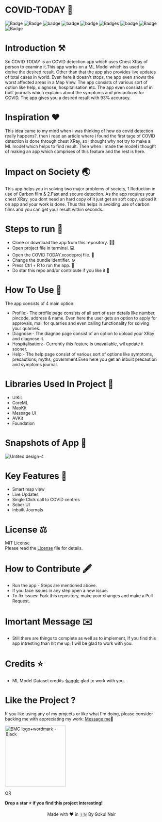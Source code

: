 # COVID-TODAY 🦠

![Badge](https://img.shields.io/badge/License-MIT-yellow) 
![Badge](https://img.shields.io/badge/Xcode-12.01-green)
![badge](https://img.shields.io/badge/Swift-5.0-red)
![badge](https://img.shields.io/badge/iOS-14-blue)
![badge](https://img.shields.io/badge/Platfrom-iOS-orange)
![Badges](https://img.shields.io/badge/COVID-Detection-yellowgreen)
![badge](https://img.shields.io/badge/COVID-LiveUpdates-red)
![Badge](https://img.shields.io/badge/COVID-Today-yellowGreen)
![Badge](https://img.shields.io/badge/COVID-Precautions-yellow) 

# Introduction ⚒  
So COVID TODAY is an COVID detection app which uses Chest XRay of person to examine it.This app works on a ML Model which iss used to derive the desired result. Other than
that the app also provides live updates of total cases in world. Even here it doesn't stops, the app even shows the worst affected areas in a Map View. The app consists of various sort of option like help, diagnose, hospitalisation etc. The app even consists of in built journals which explains about the symptoms and precautions for COVID.
The app gives you a desired result with 93% accuracy.

# Inspiration ❤️
This idea came to my mind when I was thinking of how do covid detection really happens?, then i read an article where i found the first tage of COVID detection is done through
chest XRay, so i thought why not try to make a ML model which helps to find result. Then when i made the model i thought of making an app which comprises of this feature and the rest
is here.

# Impact on Society 🌏
This app helps you in solving two major problems of society, 1.Reduction in use of Carbon film & 2.Fast and secure detection. As the app requires your chest XRay, you dont
need an hard copy of it just get an soft copy, upload it on app and your work is done. Thus this helps in avoiding use of carbon films and you can get your result within
seconds.

# Steps to run 📲

* Clone or download the app from this repository. 👩‍💻
* Open project file in terminal. 💻
* Open the COVID TODAY.xcodeproj file. 💾
* Change the bundle identifier. ⚙️
* Press Ctrl + R to run the app. 📲
* Do star this repo and/or contribute if you like it.🙂 

# How To Use 🛑 
The app consists of 4 main option:
  * Profile:- 
  The profile page consists of all sort of user details like number, pincode, address & name. Even here the user gets an option to apply for approvals, mail for quarries and even
  calling functionality for solving your quarries.
  * Diagnose:-
  The diagnoe page consist of an option to upload your XRay and diagnose it.
  * Hospitalisation:-
  Currently this feature is unavailable, wil update it sooner.
  * Help:-
  The help page consist of various sort of options like symptoms, precautions, myths, government.Even here you get an inbuilt precaution and symptoms journal.

# Libraries Used In Project 📒 

* UIKit <br>
* CoreML
* MapKit
* Message UI
* AVKit 
* Foundation

# Snapshots of App 📸

![Untited design-4](https://user-images.githubusercontent.com/56252259/94921826-ac96ab80-04d6-11eb-8824-6507b32c47c9.png)

# Key Features 🔐
* Smart map view
* Live Updates
* Single Click call to COVID centres
* Sober UI
* Inbuilt Journals

# License ⚖️  

MIT License<br> Please read the [License](https://github.com/gokulnair2001/COVID-TODAY/blob/Master/LICENSE) file for details.

# How to Contribute 🖋 

* Run the app - Steps are mentioned above.
* If you face issues in any step open a new issue.
* To fix issues: Fork this repository, make your changes and make a Pull Request. 

# Imortant Message ✉️

* Still there are things to complete as well as to implement, If you find this app intresting than hit me up; I will be
glad to work with you.

# Credits ⭐️
* ML Model Dataset credits :[kaggle](https://www.kaggle.com/datasets) 
glad to work with you.

# Like the Project ?
If you like using any of my projects or like what I'm doing, please consider backing me with appreciating my work: [Message me](https://www.linkedin.com/in/gokul-r-nair/)🥰

[<img width="200" alt="BMC logo+wordmark - Black" src="https://cdn.buymeacoffee.com/buttons/v2/default-red.png">](https://www.buymeacoffee.com/gokulnair)

OR

**Drop a star ⭐ if you find this project interesting!**

<p align="center" width="100%">
   Made with ❤️ in 🇮🇳 By Gokul Nair   
</p>
